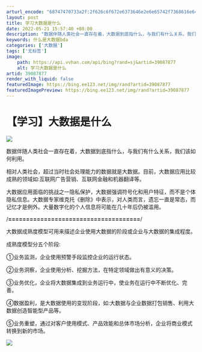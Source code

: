 ```yaml
---
arturl_encode: "68747470733a2f:2f626c6f672e6373646e2e6e65742f7368616e6469616e6b65:2f61727469636c652f64657461696c732f3339303837383737"
layout: post
title: 学习大数据是什么
date: 2022-05-21 15:57:40 +08:00
description: "数据伴随人类社会一直存在着，大数据到底指什么，与我们有什么关系，我们该如何利"
keywords: 什么是大数据bda
categories: ['大数据']
tags: ['无标签']
image:
    path: https://api.vvhan.com/api/bing?rand=sj&artid=39087877
    alt: 学习大数据是什么
artid: 39087877
render_with_liquid: false
featuredImage: https://bing.ee123.net/img/rand?artid=39087877
featuredImagePreview: https://bing.ee123.net/img/rand?artid=39087877
---
```


# 【学习】大数据是什么

![](https://img-blog.csdn.net/20140905232309968)

数据伴随人类社会一直存在着，大数据到底指什么，与我们有什么关系，我们该如何利用。
  

相对人类社会，超过当时社会处理能力的数据就是大数据。目前，大数据应用比较成熟的领域如:互联网广告营销、互联网金融和机器翻译等。
  

大数据应用面临的挑战之一隐私保护，大数据强调符号化和用户特征，而不是个体隐私信息。大数据专家维克托《删除》中表示，对人类而言，遗忘一直是常态，而记忆才是例外。大量数字化的个人信息将可能在几十年后仍被滥用。

/**=====================================**/

大数据成熟度模型可用来描述企业使用大数据的阶段或企业与大数据的集成程度。
  

成熟度模型分五个阶段:
  

①业务监测，企业使用预警手段监控企业的运行状态。
  

②业务洞察，企业使用分析、挖掘方法，在特定领域做出有意义的决策。
  

③业务优化，企业将大数据集成到业务运行中，使业务在运行中不断优化、完善。
  

④数据盈利，是大数据使用的变现阶段，如:大数据与企业数据打包销售、利用大数据创造智能型产品等。
  

⑤业务重塑，通过对客户使用模式、产品效能和总体市场分析，企业将商业模式转换到新的市场。

![](https://img-blog.csdn.net/20140905232338142)